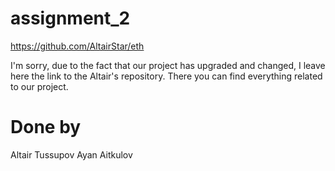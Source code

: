 # assignment_2

https://github.com/AltairStar/eth

I'm sorry, due to the fact that our project has upgraded and changed, I leave here the link to the Altair's repository. There you can find everything related to our project.

# Done by
Altair Tussupov
Ayan Aitkulov
